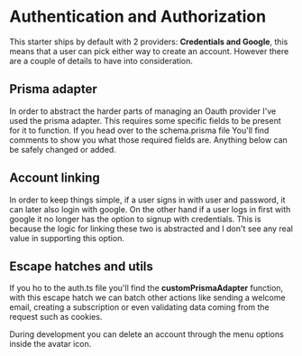 # Authentication and Authorization

This starter ships by default with 2 providers: __Credentials and Google__, this means that a user can pick either way to create an account. However there are a couple of details to have into consideration.

## Prisma adapter

In order to abstract the harder parts of managing an Oauth provider I've used the prisma adapter. This requires some specific fields to be present for it to function. If you head over to the schema.prisma file You'll find comments to show you what those required fields are. Anything below can be safely changed or added.

## Account linking

In order to keep things simple, if a user signs in with user and password, it can later also login with google. On the other hand if a user logs in first with google it no longer has the option to signup with credentials. This is because the logic for linking these two is abstracted and I don't see any real value in supporting this option.

## Escape hatches and utils

If you ho to the auth.ts file you'll find the __customPrismaAdapter__ function, with this escape hatch we can batch other actions like sending a welcome email, creating a subscription or even validating data coming from the request such as cookies.

During development you can delete an account through the menu options inside the avatar icon.